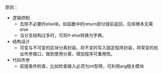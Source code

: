 原则：

- 逻辑控制
  - 去除不必要的else块。如函数中的return部分提前返回，后续根本无需else
  - 当分支结构过多时，可将if-else转换为字典。
- 结构设计
  - 可变与不可变的区块分离封装。将不变的写入固定程序封装，将常变的给出传参接口，做到使用分离，增加程序可重用性。
- 代码传参
  - 前提条件检查，比如检查输入必须为int型呀，可利用arg相关模块

